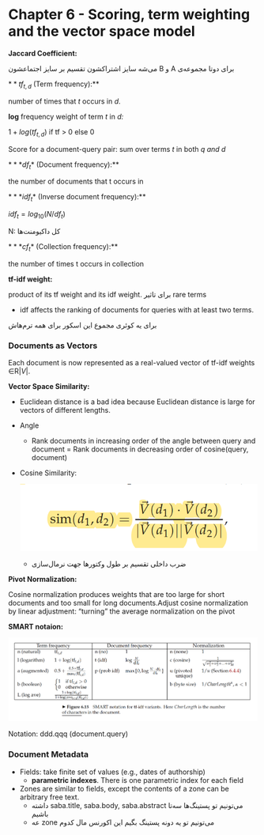 # Chapter 6 - Scoring, term weighting and the vector space model

**Jaccard Coefficient:**

برای دوتا مجموعه‌ی‫ A و B می‌شه سایز اشتراکشون تقسیم بر سایز اجتماعشون

$**tf_{t,d}$ (Term frequency):**

number of times that *t* occurs in *d*.

**log** frequency weight of term *t* in *d:*

$1+log (tf_{t,d})$ if tf > 0 else 0

Score for a document-query pair: sum over terms *t* in both *q and d*

$***df_t$* (Document frequency):**

the number of documents that t occurs in

$***idf_t$* (Inverse document frequency):**

$idf_t = log_{10}(N/df_t)$

N: کل داکیومنت‌ها

$***cf_t$* (Collection frequency):**

the number of times t occurs in collection

**tf-idf weight:**

product of its tf weight and its idf weight.
برای تاثیر rare terms

- idf affects the ranking of documents for queries with at least two terms.

برای یه کوئری مجموع این اسکور برای همه ترم‌هاش

### **Documents as Vectors**

Each document is now represented as a real-valued vector of tf-idf weights ∈R|*V*|.

**Vector Space Similarity:**

- Euclidean distance is a bad idea because Euclidean distance is large for vectors of different lengths.
- Angle
    - Rank documents in increasing order of the angle between query and document
    = 
    Rank documents in decreasing order of cosine(query, document)
- Cosine Similarity:
    
    ![Screen Shot 2021-11-14 at 00.29.24.png](Chapter%206%20-%20Scoring,%20term%20weighting%20and%20the%20vector%20f57fabdee64443dbac818473772f99f8/Screen_Shot_2021-11-14_at_00.29.24.png)
    
    - ضرب داخلی تقسیم بر طول وکتورها جهت نرمال‌سازی

**Pivot Normalization:**

Cosine normalization produces weights that are too large for short documents and too
small for long documents.Adjust cosine normalization by linear adjustment: “turning” the average normalization on the pivot

**SMART notaion:**

![Screen Shot 2021-11-14 at 00.34.01.png](Chapter%206%20-%20Scoring,%20term%20weighting%20and%20the%20vector%20f57fabdee64443dbac818473772f99f8/Screen_Shot_2021-11-14_at_00.34.01.png)

Notation: ddd.qqq (document.query)

### Document Metadata

- Fields: take finite set of values (e.g., dates of authorship)
    - **parametric indexes**. There is one parametric index for each field
- Zones are similar to fields, except the contents of a zone can be arbitrary free text.
    - ‫می‌تونیم تو پستینگ‌ها سه‌تا saba.title, saba.body, saba.abstract داشته باشیم
    - ‫می‌تونیم تو یه دونه پستینگ بگیم این اکورنس مال کدوم zone عه